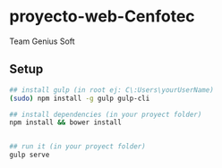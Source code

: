 # proyecto-web-Cenfotec
Team Genius Soft

## Setup

```sh
## install gulp (in root ej: C\:Users\yourUserName)
(sudo) npm install -g gulp gulp-cli

## install dependencies (in your proyect folder)
npm install && bower install


## run it (in your proyect folder)
gulp serve
```
